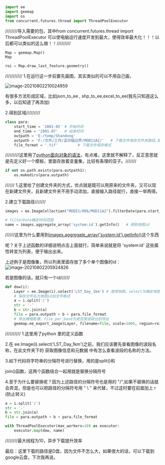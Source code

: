 ```python
import ee
import geemap
import os
from concurrent.futures.thread import ThreadPoolExecutor
```

////////导入需要的包，其中from concurrent.futures.thread import ThreadPoolExecutor 可以使电脑运行速度开发到最大，使得效率最大化！！！以后都可以类似的这么做！！/////////

```python
Map = geemap.Map()
Map
```



```python
roi = Map.draw_last_feature.geometry()
```

///////////   1.在运行这一步前要先画图，其实类似的可以不用自己画，

![image-20210802210024959](C:\Users\树风\AppData\Roaming\Typora\typora-user-images\image-20210802210024959.png)

有很多方法形成区域，比如json_to_ee , shp_to_ee,excel_to_ee(我先只知道这么多，以后知道了再添加)

2.得到区域/////////

```python
class para:
    start_time = '2001-05' # 开始时间
    end_time = '2001-07'   # 结束时间
    outpath = 'E:/temp/Shandong'
    outpath = 'F:/文件/工作/孟印缅边界/MOD11A2/'   # 下载文件保存文件夹路径,路径符号用正斜杠，且以正斜杠结尾
    file_format = '.tif'         # 下载文件保存格式
```

/////////这里用了[python面向对象的语法](https://www.runoob.com/python/python-object.html)，有点难，这里就不解释了，反正意思就是先定义好一个模板，里面存放着变量集，比较有条理的亚子。///////

```python
if not os.path.exists(para.outpath1):
    os.makedirs(para.outpath)
```

//////  1.这里给了创建文件夹的方式，优点就是既可以用原来的文件夹，又可以现在新建文件夹，且新建文件夹不用手动添加，直接输入路径就行，直接一举两得。

2.建立下载路径///////

```python
images = ee.ImageCollection("MODIS/006/MOD11A2").filterDate(para.start_time, para.end_time) # 引用方法到gee里面复制
```


```python
# filterDate确定时间范围
name = images.aggregate_array('system:id').getInfo()   # 得到地图id
```

//////这里为什么要用到[images.aggregate_array('system:id').getInfo()](https://developers.google.com/earth-engine/apidocs/ee-imagecollection-aggregate_array)这个东西

呢？关于上述函数的详细说明点击上面就行，简单来说就是将 'system:id' 这些属性转变为列表，便于输出出来。

上述例子是图像集，所以列表里面存放了多个单个图像的id：![image-20210802205924826](C:\Users\树风\AppData\Roaming\Typora\typora-user-images\image-20210802205924826.png)

若是图像的话，就只有一个id//////

```python
def dow(i):
    Layer = ee.Image(i).select('LST_Day_1km') # 使用地图，select为确定地图波段，可以去除，则为全波段
    # 保存文件名为地图id加文件格式
    a = i.split('/')
    str = '-'
    b = str.join(a)
    file = para.outpath + b + para.file_format
    # 导出栅格影像，file_per_band为是否按波段分别导出
    geemap.ee_export_image(Layer, filename=file, scale=1000, region=roi,file_per_band=True)
```

//////////  1.这里用了python 里的定义函数

2.在 ee.Image(i).select('LST_Day_1km')之前，我们应该要先查看图像的波段名称，在此文件夹下的  获取图像信息和元数据  中有怎么查看波段的名称的方法。

3.如下代码将字符串的分隔符号进行替换，用的是split()和

join()函数，这两个函数结合一起用就是替换分隔符号

4.至于为什么要替换呢？因为上述路径的分隔符号也是用的 "/",如果不替换的话就会弄混，但是也可以把路径的分隔符号用 " \ " 来代替，不过这时要在前面加上 r (防止转义)

```python
a = i.split('/')
str = '-'
b = str.join(a)
file = para.outpath + b + para.file_format
```

```python
with ThreadPoolExecutor(max_workers=10) as executor:
    executor.map(dow, name)
```

////////最大线程为10，异步下载提升效率

最后：这里下载的路径是D盘，因为文件不怎么大，如果很大的话，可以下载到google云盘，下次我再说。

